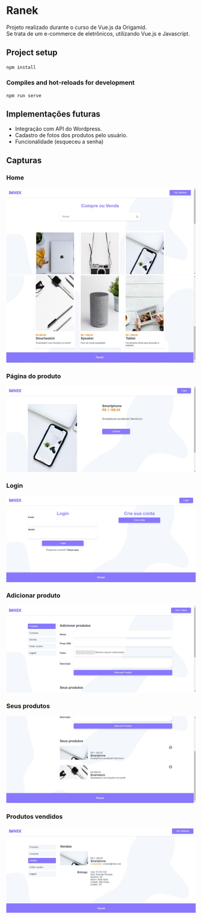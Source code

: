# Ranek

Projeto realizado durante o curso de Vue.js da Origamid.  
Se trata de um e-commerce de eletrônicos, utilizando Vue.js e Javascript.

## Project setup
```
npm install
```
### Compiles and hot-reloads for development
```
npm run serve
```

## Implementações futuras
- Integração com API do Wordpress.
- Cadastro de fotos dos produtos pelo usuário.
- Funcionalidade (esqueceu a senha)
## Capturas 
### Home
![Home1](./src/assets/readme/home1.jpg)
![Home2](./src/assets/readme/home2.jpg)
### Página do produto
![Produto](./src/assets/readme/produto.jpg)
### Login
![Login](./src/assets/readme/login.jpg)
### Adicionar produto
![Adicionar](./src/assets/readme/adicionar.jpg)
### Seus produtos
![Seus](./src/assets/readme/seus.jpg)
### Produtos vendidos
![Venda](./src/assets/readme/vendas.jpg)